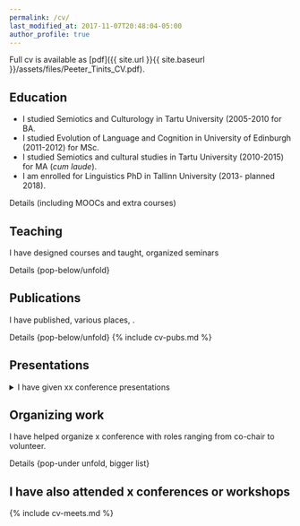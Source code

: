 ```yaml
---
permalink: /cv/
last_modified_at: 2017-11-07T20:48:04-05:00
author_profile: true
---
```


Full cv is available as [pdf]({{ site.url }}{{ site.baseurl }}/assets/files/Peeter_Tinits_CV.pdf).

## Education

- I studied Semiotics and Culturology in Tartu University (2005-2010 for BA. <br>
- I studied Evolution of Language and Cognition in University of Edinburgh (2011-2012) for MSc. <br>
- I studied Semiotics and cultural studies in Tartu University (2010-2015) for MA (*cum laude*).
- I am enrolled for Linguistics PhD in Tallinn University (2013- planned 2018).

Details (including MOOCs and extra courses)

## Teaching
I have designed courses and taught, organized seminars

Details {pop-below/unfold}

## Publications
I have published, various places, .

Details {pop-below/unfold} 
{% include cv-pubs.md %}


## Presentations
<details> 
 <summary>I have given xx conference presentations </summary>
{{#markdown}}
Details {pop-below/unfold}<p>
{{ {% include cv-pres.md %} | markdownify }}
{{/markdown}}
</details>

## Organizing work
I have helped organize x conference with roles ranging from co-chair to volunteer.

Details {pop-under unfold, bigger list}

## I have also attended x conferences or workshops

{% include cv-meets.md %}
